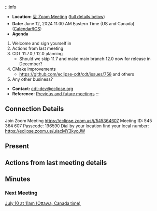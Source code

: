 :::info
- **Location:** [:computer: Zoom Meeting](https://eclipse.zoom.us/j/545364607?pwd=L1d2eDQ4RWJmdkk3YXkvcW90RWJiQT09) ([full details below](#Connection-Details))
- **Date:** June 12, 2024 11:00 AM Eastern Time (US and Canada) ([Calendar/ICS](https://eclipse.zoom.us/meeting/uJAodO-sqDstovAF50NQR9k2f8kNjAOvEg/ics?icsToken=98tyKuysqzgsHtKVt1z9c6ktOcH-b9_yln5Yi4UIzDHUMXlYMAWuPcxIE51pNd-B))
- **Agenda**
1. Welcome and sign yourself in
2. Actions from last meeting
3. CDT 11.7.0 / 12.0 planning
    - Should we skip 11.7 and make main branch 12.0 now for release in December?
4. CMake improvements
    - https://github.com/eclipse-cdt/cdt/issues/758 and others
16. Any other business?
- **Contact:** <cdt-dev@eclipse.org>
- **Reference:** [Previous and future meetings](https://hackmd.io/@jonahgraham/EclipseCDTCalls)
:::

## Connection Details

Join Zoom Meeting
https://eclipse.zoom.us/j/545364607
Meeting ID: 545 364 607
Passcode: 196590
Dial by your location find your local number: https://eclipse.zoom.us/u/acMY3kyoJW

## Present


## Actions from last meeting details


## Minutes


### Next Meeting

[July 10 at 11am (Ottawa, Canada time)](https://hackmd.io/@jonahgraham/EclipseCDTCalls)



